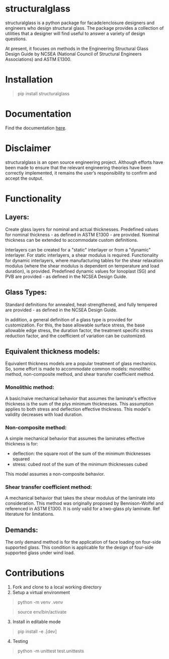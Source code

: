 # structuralglass
structuralglass is a python package for facade/enclosure designers and engineers who design structural glass. 
The package provides a collection of utilities that a designer will find useful to answer a variety of design questions.

At present, it focuses on methods in the Engineering Structural Glass Design Guide by NCSEA (National Council of Structural Engineers Associations) and ASTM E1300.

# Installation
> pip install structuralglass

# Documentation
Find the documentation [here](https://structuralglass.readthedocs.io/en/latest/).

# Disclaimer
structuralglass is an open source engineering project. Although efforts have been made to ensure that the relevant engineering theories have been correctly implemented, it remains the user’s responsibility to confirm and accept the output.

# Functionality
## Layers:
Create glass layers for nominal and actual thicknesses. Predefined values for nominal thickness - as defined in ASTM E1300 - are provided. Nominal thickness can be extended to accommodate custom definitions.

Interlayers can be created for a "static" interlayer or from a "dynamic" interlayer. For static interlayers, a shear modulus is required. Functionality for dynamic interlayers, where manufacturing tables for the shear relaxation modulus (where the shear modulus is dependent on temperature and load duration), is provided. Predefined dynamic values for Ionoplast (SG) and PVB are provided - as defined in the NCSEA Design Guide.

## Glass Types:
Standard definitions for annealed, heat-strengthened, and fully tempered are provided - as defined in the NCSEA Design Guide.

In addition, a general definition of a glass type is provided for customization. For this, the base allowable surface stress, the base allowable edge stress, the duration factor, the treatment specific stress reduction factor, and the coefficient of variation can be customized.

## Equivalent thickness models:
Equivalent thickness models are a popular treatment of glass mechanics. So, some effort is made to accommodate common models: monolithic method, non-composite method, and shear transfer coefficient method.

### Monolithic method:
A basic/naive mechanical behavior that assumes the laminate's effective thickness is the sum of the plys minimum thicknesses.
This assumption applies to both stress and deflection effective thickness.
This model's validity decreases with load duration.

### Non-composite method:
A simple mechanical behavior that assumes the laminates effective thickness is for:
* deflection: the square root of the sum of the minimum thicknesses squared
* stress: cubed root of the sum of the minimum thicknesses cubed

This model assumes a non-composite behavior.

### Shear transfer coefficient method:
A mechanical behavior that takes the shear modulus of the laminate into consideration.
This method was originally proposed by Bennison-Wolfel and referenced in ASTM E1300.
It is only valid for a two-glass ply laminate.
Ref literature for limitations.

## Demands:
The only demand method is for the application of face loading on four-side supported glass. This condition is applicable for the design of four-side supported glass under wind load.

# Contributions
1. Fork and clone to a local working directory
2. Setup a virtual environment
> python -m venv .venv

> source env/bin/activate
3. Install in editable mode
> pip install -e .[dev]

4. Testing
> python -m unittest test.unittests